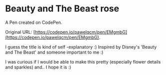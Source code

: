 # Beauty and The Beast rose

A Pen created on CodePen.

Original URL: [https://codepen.io/pawelqcm/pen/EMgmbG](https://codepen.io/pawelqcm/pen/EMgmbG).

I guess the title is kind of self -explanatory :) Inspired by Disney's 'Beauty and The Beast' and someone important to me :)

I was curious if I would be able to make this pretty (especially flower details and  sparkles) and.. I hope it is :) 